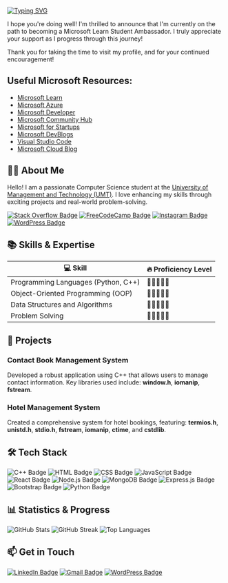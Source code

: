 [![Typing SVG](https://readme-typing-svg.herokuapp.com?font=Fira+Code&weight=600&size=24&duration=3500&pause=1000&center=true&vCenter=true&width=435&lines=+Hi+There!%F0%9F%91%8B+I'm+Haseeb+Khan)](https://git.io/typing-svg)

I hope you're doing well! I'm thrilled to announce that I'm currently on the path to becoming a Microsoft Learn Student Ambassador. I truly appreciate your support as I progress through this journey!

Thank you for taking the time to visit my profile, and for your continued encouragement!

## Useful Microsoft Resources:
- [Microsoft Learn](https://learn.microsoft.com/?WT.mc_id=academic&wt.mc_id=studentamb_382255)
- [Microsoft Azure](https://azure.microsoft.com/?WT.mc_id=academic&wt.mc_id=studentamb_382255)
- [Microsoft Developer](https://developer.microsoft.com/?WT.mc_id=academic&wt.mc_id=studentamb_382255)
- [Microsoft Community Hub](https://techcommunity.microsoft.com/?WT.mc_id=academic&wt.mc_id=studentamb_382255)
- [Microsoft for Startups](https://www.microsoft.com/startups/?WT.mc_id=academic&wt.mc_id=studentamb_382255)
- [Microsoft DevBlogs](https://devblogs.microsoft.com/?WT.mc_id=academic&wt.mc_id=studentamb_382255)
- [Visual Studio Code](https://code.visualstudio.com/?WT.mc_id=academic&wt.mc_id=studentamb_382255)
- [Microsoft Cloud Blog](https://www.microsoft.com/microsoft-cloud/blog/?WT.mc_id=academic&wt.mc_id=studentamb_382255)

## 👨‍🎓 About Me
Hello! I am a passionate Computer Science student at the [University of Management and Technology (UMT)](https://www.umt.edu.pk). I love enhancing my skills through exciting projects and real-world problem-solving.

[![Stack Overflow Badge](https://img.shields.io/badge/Stack_Overflow-FFA500?style=for-the-badge&logo=stackoverflow)](https://stackoverflow.com/users/23202579/haseeb-khan?tab=profile)
[![FreeCodeCamp Badge](https://img.shields.io/badge/FreeCodeCamp-00BFFF?style=for-the-badge&logo=freecodecamp)](https://www.freecodecamp.org/Haseeb__Khan)
[![Instagram Badge](https://img.shields.io/badge/Instagram-D32F2F?style=for-the-badge&logo=instagram)](https://www.instagram.com/haseebe_khan)
[![WordPress Badge](https://img.shields.io/badge/WordPress-21759B?style=for-the-badge&logo=wordpress)](https://wordpress.com/home/haseebullahkhan6.wordpress.com)

## 📚 Skills & Expertise
| 💻 Skill                          | 🔥 Proficiency Level           |
|------------------------------------|--------------------------------|
| Programming Languages (Python, C++)| 🌟🌟🌟🌟🌟                        |
| Object-Oriented Programming (OOP)  | 🌟🌟🌟🌟🌟                        |
| Data Structures and Algorithms     | 🌟🌟🌟🌟🌟                        |
| Problem Solving                    | 🌟🌟🌟🌟🌟                        |

## 📂 Projects

### Contact Book Management System
Developed a robust application using C++ that allows users to manage contact information. Key libraries used include: **window.h**, **iomanip**, **fstream**.

### Hotel Management System
Created a comprehensive system for hotel bookings, featuring: **termios.h**, **unistd.h**, **stdio.h**, **fstream**, **iomanip**, **ctime**, and **cstdlib**.

## 🛠️ Tech Stack
![C++ Badge](https://img.shields.io/badge/C%2B%2B-00599C?style=for-the-badge&logo=cplusplus)
![HTML Badge](https://img.shields.io/badge/HTML-E34F26?style=for-the-badge&logo=html5)
![CSS Badge](https://img.shields.io/badge/CSS-1572B6?style=for-the-badge&logo=css3)
![JavaScript Badge](https://img.shields.io/badge/JavaScript-F7DF1E?style=for-the-badge&logo=javascript)
![React Badge](https://img.shields.io/badge/React-61DAFB?style=for-the-badge&logo=react)
![Node.js Badge](https://img.shields.io/badge/Node.js-8CC84B?style=for-the-badge&logo=node.js)
![MongoDB Badge](https://img.shields.io/badge/MongoDB-47A248?style=for-the-badge&logo=mongodb)
![Express.js Badge](https://img.shields.io/badge/Express.js-404D59?style=for-the-badge&logo=express)
![Bootstrap Badge](https://img.shields.io/badge/Bootstrap-563D7C?style=for-the-badge&logo=bootstrap)
![Python Badge](https://img.shields.io/badge/Python-3776AB?style=for-the-badge&logo=python)

## 📊 Statistics & Progress
![GitHub Stats](https://github-readme-stats.vercel.app/api?username=Haseebi-khan&show_icons=true&theme=radical)
![GitHub Streak](https://github-readme-streak-stats.herokuapp.com/?user=Haseebi-khan&theme=radical)
![Top Languages](https://github-readme-stats.vercel.app/api/top-langs/?username=Haseebi-khan&layout=compact&theme=radical)

## 📫 Get in Touch
[![LinkedIn Badge](https://img.shields.io/badge/LinkedIn-0077B5?style=for-the-badge&logo=linkedin)](https://www.linkedin.com/in/haseebkhan)
[![Gmail Badge](https://img.shields.io/badge/Gmail-D14836?style=for-the-badge&logo=gmail)](mailto:haseebkhanbettani@gmail.com)
[![WordPress Badge](https://img.shields.io/badge/WordPress-21759B?style=for-the-badge&logo=wordpress)](https://haseebkhan.wordpress.com)



